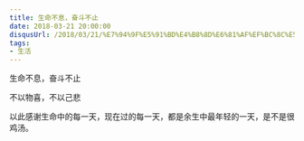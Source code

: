 ```yaml
---
title: 生命不息，奋斗不止
date: 2018-03-21 20:00:00
disqusUrl: /2018/03/21/%E7%94%9F%E5%91%BD%E4%B8%8D%E6%81%AF%EF%BC%8C%E5%A5%8B%E6%96%97%E4%B8%8D%E6%AD%A2/
tags:
- 生活
---
```


生命不息，奋斗不止  

不以物喜，不以己悲  

以此感谢生命中的每一天，现在过的每一天，都是余生中最年轻的一天，是不是很鸡汤。  

